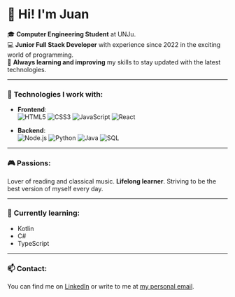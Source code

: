 # 👋 Hi! I'm Juan

🎓 **Computer Engineering Student** at UNJu.  
💻 **Junior Full Stack Developer** with experience since 2022 in the exciting world of programming.  
🚀 **Always learning and improving** my skills to stay updated with the latest technologies.

---
### 🚀 **Technologies I work with:**

- **Frontend**:  
  ![HTML5](https://img.shields.io/badge/-HTML5-E34F26?style=flat&logo=html5&logoColor=white)
  ![CSS3](https://img.shields.io/badge/-CSS3-1572B6?style=flat&logo=css3&logoColor=white)
  ![JavaScript](https://img.shields.io/badge/-JavaScript-F7DF1E?style=flat&logo=javascript&logoColor=black)
  ![React](https://img.shields.io/badge/-React-61DAFB?style=flat&logo=react&logoColor=black)

- **Backend**:  
  ![Node.js](https://img.shields.io/badge/-Node.js-339933?style=flat&logo=node.js&logoColor=white)
  ![Python](https://img.shields.io/badge/-Python-3776AB?style=flat&logo=python&logoColor=white)
  ![Java](https://img.shields.io/badge/-Java-007396?style=flat&logo=java&logoColor=white)
  ![SQL](https://img.shields.io/badge/-SQL-4479A1?style=flat&logo=MySQL&logoColor=white)

---

### 🎮 **Passions:**

Lover of reading and classical music. **Lifelong learner**. Striving to be the best version of myself every day.

---

### 🌱 **Currently learning:**

- Kotlin
- C#
- TypeScript

---

### 📫 **Contact:**

You can find me on [LinkedIn](https://www.linkedin.com/in/juan-jos%C3%A9-villalobos-b98741265/) or write to me at [my personal email](mailto:juanjosevillalobos.19@gmail.com).

